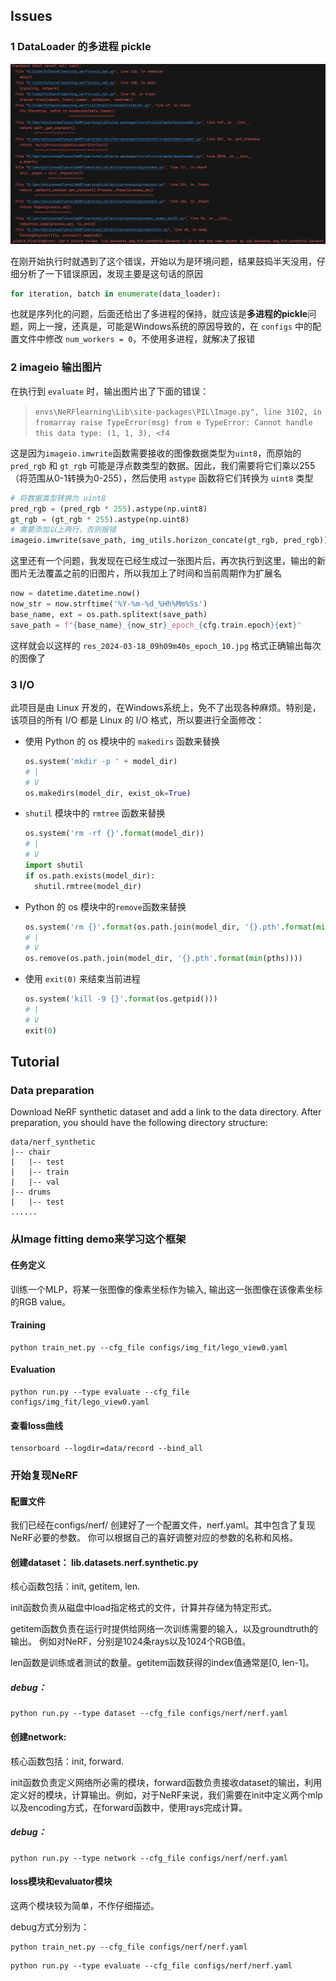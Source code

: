 ## Issues

### 1 DataLoader 的多进程 pickle

<img src="https://raw.githubusercontent.com/PLUS-WAVE/blog-image/master/img/blog/2024-03-17/image-20240317200544474.png" alt="image-20240317200544474" style="zoom: 50%;" />

在刚开始执行时就遇到了这个错误，开始以为是环境问题，结果鼓捣半天没用，仔细分析了一下错误原因，发现主要是这句话的原因

```python
for iteration, batch in enumerate(data_loader):
```

也就是序列化的问题，后面还给出了多进程的保持，就应该是**多进程的pickle**问题，网上一搜，还真是，可能是Windows系统的原因导致的，在 `configs` 中的配置文件中修改 `num_workers = 0`，不使用多进程，就解决了报错



### 2 imageio 输出图片

在执行到 `evaluate` 时，输出图片出了下面的错误：

> `envs\NeRFlearning\Lib\site-packages\PIL\Image.py", line 3102, in fromarray raise TypeError(msg) from e TypeError: Cannot handle this data type: (1, 1, 3), <f4`

这是因为`imageio.imwrite`函数需要接收的图像数据类型为`uint8`，而原始的 `pred_rgb` 和 `gt_rgb` 可能是浮点数类型的数据。因此，我们需要将它们乘以255（将范围从0-1转换为0-255），然后使用 `astype` 函数将它们转换为 `uint8` 类型

```python
# 将数据类型转换为 uint8
pred_rgb = (pred_rgb * 255).astype(np.uint8)
gt_rgb = (gt_rgb * 255).astype(np.uint8)
# 需要添加以上两行，否则报错
imageio.imwrite(save_path, img_utils.horizon_concate(gt_rgb, pred_rgb))
```

这里还有一个问题，我发现在已经生成过一张图片后，再次执行到这里，输出的新图片无法覆盖之前的旧图片，所以我加上了时间和当前周期作为扩展名

```python
now = datetime.datetime.now()
now_str = now.strftime('%Y-%m-%d_%Hh%Mm%Ss')
base_name, ext = os.path.splitext(save_path)
save_path = f"{base_name}_{now_str}_epoch_{cfg.train.epoch}{ext}"
```

这样就会以这样的 `res_2024-03-18_09h09m40s_epoch_10.jpg` 格式正确输出每次的图像了



### 3 I/O

此项目是由 Linux 开发的，在Windows系统上，免不了出现各种麻烦。特别是，该项目的所有 I/O 都是 Linux 的 I/O 格式，所以要进行全面修改：

- 使用 Python 的 os 模块中的 `makedirs` 函数来替换 

  ```python
  os.system('mkdir -p ' + model_dir)
  # |
  # V
  os.makedirs(model_dir, exist_ok=True)
  ```

- `shutil` 模块中的 `rmtree` 函数来替换

  ```python
  os.system('rm -rf {}'.format(model_dir))
  # |
  # V
  import shutil
  if os.path.exists(model_dir):
  	shutil.rmtree(model_dir)
  ```

- Python 的 os 模块中的`remove`函数来替换

  ```python
  os.system('rm {}'.format(os.path.join(model_dir, '{}.pth'.format(min(pths)))))
  # |
  # V
  os.remove(os.path.join(model_dir, '{}.pth'.format(min(pths))))
  ```

- 使用 `exit(0)` 来结束当前进程

  ```python
  os.system('kill -9 {}'.format(os.getpid()))
  # |
  # V
  exit(0)
  ```

  

## Tutorial

### Data preparation

Download NeRF synthetic dataset and add a link to the data directory. After preparation, you should have the following directory structure: 
```
data/nerf_synthetic
|-- chair
|   |-- test
|   |-- train
|   |-- val
|-- drums
|   |-- test
......
```


### 从Image fitting demo来学习这个框架


#### 任务定义

训练一个MLP，将某一张图像的像素坐标作为输入, 输出这一张图像在该像素坐标的RGB value。

#### Training

```
python train_net.py --cfg_file configs/img_fit/lego_view0.yaml
```

#### Evaluation

```
python run.py --type evaluate --cfg_file configs/img_fit/lego_view0.yaml
```

#### 查看loss曲线

```
tensorboard --logdir=data/record --bind_all
```


### 开始复现NeRF

#### 配置文件

我们已经在configs/nerf/ 创建好了一个配置文件，nerf.yaml。其中包含了复现NeRF必要的参数。
你可以根据自己的喜好调整对应的参数的名称和风格。


#### 创建dataset： lib.datasets.nerf.synthetic.py

核心函数包括：init, getitem, len.

init函数负责从磁盘中load指定格式的文件，计算并存储为特定形式。

getitem函数负责在运行时提供给网络一次训练需要的输入，以及groundtruth的输出。
例如对NeRF，分别是1024条rays以及1024个RGB值。

len函数是训练或者测试的数量。getitem函数获得的index值通常是[0, len-1]。


##### debug：

```
python run.py --type dataset --cfg_file configs/nerf/nerf.yaml
```

#### 创建network:

核心函数包括：init, forward.

init函数负责定义网络所必需的模块，forward函数负责接收dataset的输出，利用定义好的模块，计算输出。例如，对于NeRF来说，我们需要在init中定义两个mlp以及encoding方式，在forward函数中，使用rays完成计算。


##### debug：

```
python run.py --type network --cfg_file configs/nerf/nerf.yaml
```

#### loss模块和evaluator模块

这两个模块较为简单，不作仔细描述。

debug方式分别为：

```
python train_net.py --cfg_file configs/nerf/nerf.yaml
```

```
python run.py --type evaluate --cfg_file configs/nerf/nerf.yaml
```
